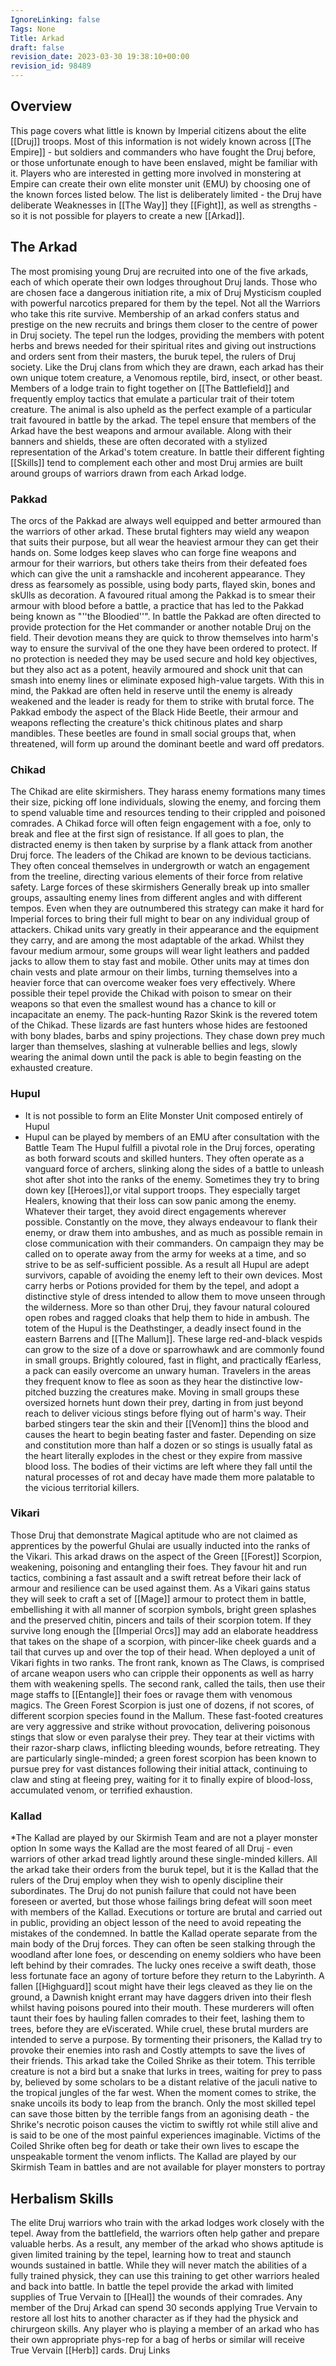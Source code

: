 ```yaml
---
IgnoreLinking: false
Tags: None
Title: Arkad
draft: false
revision_date: 2023-03-30 19:38:10+00:00
revision_id: 98489
---
```


## Overview
This page covers what little is known by Imperial citizens about the elite [[Druj]] troops. Most of this information is not widely known across [[The Empire]] - but soldiers and commanders who have fought the Druj before, or those unfortunate enough to have been enslaved, might be familiar with it.
Players who are interested in getting more involved in monstering at Empire can create their own elite monster unit (EMU) by choosing one of the known forces listed below. The list is deliberately limited - the Druj have deliberate Weaknesses in [[The Way]] they [[Fight]], as well as strengths - so it is not possible for players to create a new [[Arkad]].
## The Arkad
The most promising young Druj are recruited into one of the five arkads, each of which operate their own lodges throughout Druj lands. Those who are chosen face a dangerous initiation rite, a mix of Druj Mysticism coupled with powerful narcotics prepared for them by the tepel. Not all the Warriors who take this rite survive. Membership of an arkad confers status and prestige on the new recruits and brings them closer to the centre of power in Druj society. The tepel run the lodges, providing the members with potent herbs and brews needed for their spiritual rites and giving out instructions and orders sent from their masters, the buruk tepel, the rulers of Druj society.
Like the Druj clans from which they are drawn, each arkad has their own unique totem creature, a Venomous reptile, bird, insect, or other beast. Members of a lodge train to fight together on [[The Battlefield]] and frequently employ tactics that emulate a particular trait of their totem creature. The animal is also upheld as the perfect example of a particular trait favoured in battle by the arkad.
The tepel ensure that members of the Arkad have the best weapons and armour available. Along with their banners and shields, these are often decorated with a stylized representation of the Arkad's totem creature. In battle their different fighting [[Skills]] tend to complement each other and most Druj armies are built around groups of warriors drawn from each Arkad lodge.
### Pakkad
The orcs of the Pakkad are always well equipped and better armoured than the warriors of other arkad. These brutal fighters may wield any weapon that suits their purpose, but all wear the heaviest armour they can get their hands on. Some lodges keep slaves who can forge fine weapons and armour for their warriors, but others take theirs from their defeated foes which can give the unit a ramshackle and incoherent appearance. They dress as fearsomely as possible, using body parts, flayed skin, bones and skUlls as decoration. A favoured ritual among the Pakkad is to smear their armour with blood before a battle, a practice that has led to the Pakkad being known as "''the Bloodied''". 
In battle the Pakkad are often directed to provide protection for the Het commander or another notable Druj on the field. Their devotion means they are quick to throw themselves into harm's way to ensure the survival of the one they have been ordered to protect. If no protection is needed they may be used secure and hold key objectives, but they also act as a potent, heavily armoured and shock unit that can smash into enemy lines or eliminate exposed high-value targets. With this in mind, the Pakkad are often held in reserve until the enemy is already weakened and the leader is ready for them to strike with brutal force. 
The Pakkad embody the aspect of the Black Hide Beetle, their armour and weapons reflecting the creature's thick chitinous plates and sharp mandibles. These beetles are found in small social groups that, when threatened, will form up around the dominant beetle and ward off predators.
### Chikad
The Chikad are elite skirmishers. They harass enemy formations many times their size, picking off lone individuals, slowing the enemy, and forcing them to spend valuable time and resources tending to their crippled and poisoned comrades. A Chikad force will often feign engagement with a foe, only to break and flee at the first sign of resistance. If all goes to plan, the distracted enemy is then taken by surprise by a flank attack from another Druj force. 
The leaders of the Chikad are known to be devious tacticians. They often conceal themselves in undergrowth or watch an engagement from the treeline, directing various elements of their force from relative safety. Large forces of these skirmishers Generally break up into smaller groups, assaulting enemy lines from different angles and with different tempos. Even when they are outnumbered this strategy can make it hard for Imperial forces to bring their full might to bear on any individual group of attackers.
Chikad units vary greatly in their appearance and the equipment they carry, and are among the most adaptable of the arkad. Whilst they favour medium armour, some groups will wear light leathers and padded jacks to allow them to stay fast and mobile. Other units may at times don chain vests and plate armour on their limbs, turning themselves into a heavier force that can overcome weaker foes very effectively. Where possible their tepel provide the Chikad with poison to smear on their weapons so that even the smallest wound has a chance to kill or incapacitate an enemy.
The pack-hunting Razor Skink is the revered totem of the Chikad. These lizards are fast hunters whose hides are festooned with bony blades, barbs and spiny projections. They chase down prey much larger than themselves, slashing at vulnerable bellies and legs, slowly wearing the animal down until the pack is able to begin feasting on the exhausted creature.
### Hupul
* It is not possible to form an Elite Monster Unit composed entirely of Hupul
* Hupul can be played by members of an EMU after consultation with the Battle Team 
The Hupul fulfill a pivotal role in the Druj forces, operating as both forward scouts and skilled hunters. They often operate as a vanguard force of archers, slinking along the sides of a battle to unleash shot after shot into the ranks of the enemy. Sometimes they try to bring down key [[Heroes]],or vital support troops. They especially target Healers, knowing that their loss can sow panic among the enemy. Whatever their target, they avoid direct engagements wherever possible. Constantly on the move, they always endeavour to flank their enemy, or draw them into ambushes, and as much as possible remain in close communication with their commanders. 
On campaign they may be called on to operate away from the army for weeks at a time, and so strive to be as self-sufficient possible. As a result all Hupul are adept survivors, capable of avoiding the enemy left to their own devices. Most carry herbs or Potions provided for them by the tepel, and adopt a distinctive style of dress intended to allow them to move unseen through the wilderness. More so than other Druj, they favour natural coloured open robes and ragged cloaks that help them to hide in ambush.
The totem of the Hupul is the Deathstinger, a deadly insect found in the eastern Barrens and [[The Mallum]]. These large red-and-black vespids can grow to the size of a dove or sparrowhawk and are commonly found in small groups. Brightly coloured, fast in flight, and practically fEarless, a pack can easily overcome an unwary human. Travelers in the areas they frequent know to flee as soon as they hear the distinctive low-pitched buzzing the creatures make. Moving in small groups these oversized hornets hunt down their prey, darting in from just beyond reach to deliver vicious stings before flying out of harm's way. Their barbed stingers tear the skin and their [[Venom]] thins the blood and causes the heart to begin beating faster and faster. Depending on size and constitution more than half a dozen or so stings is usually fatal as the heart literally explodes in the chest or they expire from massive blood loss. The bodies of their victims are left where they fall until the natural processes of rot and decay have made them more palatable to the vicious territorial killers.
### Vikari
Those Druj that demonstrate Magical aptitude who are not claimed as apprentices by the powerful Ghulai are usually inducted into the ranks of the Vikari. This arkad draws on the aspect of the Green [[Forest]] Scorpion, weakening, poisoning and entangling their foes. They favour hit and run tactics, combining a fast assault and a swift retreat before their lack of armour and resilience can be used against them.
As a Vikari gains status they will seek to craft a set of [[Mage]] armour to protect them in battle, embellishing it with all manner of scorpion symbols, bright green splashes and the preserved chitin, pincers and tails of their scorpion totem. If they survive long enough the [[Imperial Orcs]] may add an elaborate headdress that takes on the shape of a scorpion, with pincer-like cheek guards and a tail that curves up and over the top of their head. 
When deployed a unit of Vikari fights in two ranks. The front rank, known as The Claws,  is comprised of arcane weapon users who can cripple their opponents as well as harry them with weakening spells. The second rank, called the tails, then use their mage staffs to [[Entangle]] their foes or ravage them with venomous magics.
The Green Forest Scorpion is just one of dozens, if not scores, of different scorpion species found in the Mallum. These fast-footed creatures are very aggressive and strike without provocation, delivering poisonous stings that slow or even paralyse their prey. They tear at their victims with their razor-sharp claws, inflicting bleeding wounds, before retreating. They are particularly single-minded; a green forest scorpion has been known to pursue prey for vast distances following their initial attack, continuing to claw and sting at fleeing prey, waiting for it to finally expire of blood-loss, accumulated venom, or terrified exhaustion.
### Kallad
*The Kallad are played by our Skirmish Team and are not a player monster option
In some ways the Kallad are the most feared of all Druj - even warriors of other arkad tread lightly around these single-minded killers. All the arkad take their orders from the buruk tepel, but it is the Kallad that the rulers of the Druj employ when they wish to openly discipline their subordinates. The Druj do not punish failure that could not have been foreseen or averted, but those whose failings bring defeat will soon meet with members of the Kallad. Executions or torture are brutal and carried out in public, providing an object lesson of the need to avoid repeating the mistakes of the condemned.
In battle the Kallad operate separate from the main body of the Druj forces. They can often be seen stalking through the woodland after lone foes, or descending on enemy soldiers who have been left behind by their comrades. The lucky ones receive a swift death, those less fortunate face an agony of torture before they return to the Labyrinth. A fallen [[Highguard]] scout might have their legs cleaved as they lie on the ground, a Dawnish knight errant may have daggers driven into their flesh whilst having poisons poured into their mouth. These murderers will often taunt their foes by hauling fallen comrades to their feet, lashing them to trees, before they are eViscerated. While cruel, these brutal murders are intended to serve a purpose. By tormenting their prisoners, the Kallad try to provoke their enemies into rash and Costly attempts to save the lives of their friends.
This arkad take the Coiled Shrike as their totem. This terrible creature is not a bird but a snake that lurks in trees, waiting for prey to pass by, believed by some scholars to be a distant relative of the jaculi native to the tropical jungles of the far west. When the moment comes to strike, the snake uncoils its body to leap from the branch. Only the most skilled tepel can save those bitten by the terrible fangs from an agonising death - the Shrike's necrotic poison causes the victim to swiftly rot while still alive and is said to be one of the most painful experiences imaginable. Victims of the Coiled Shrike often beg for death or take their own lives to escape the unspeakable torment the venom inflicts.
The Kallad are played by our Skirmish Team in battles and are not available for player monsters to portray
## Herbalism Skills
The elite Druj warriors who train with the arkad lodges work closely with the tepel. Away from the battlefield, the warriors often help gather and prepare valuable herbs. As a result, any member of the arkad who shows aptitude is given limited training by the tepel, learning how to treat and staunch wounds sustained in battle. While they will never match the abilities of a fully trained physick, they can use this training to get other warriors healed and back into battle. In battle the tepel provide the arkad with limited supplies of True Vervain to [[Heal]] the wounds of their comrades.
Any member of the Druj Arkad can spend 30 seconds applying True Vervain to restore all lost hits to another character as if they had the physick and chirurgeon skills. Any player who is playing a member of an arkad who has their own appropriate phys-rep for a bag of herbs or similar will receive True Vervain [[Herb]] cards.
Druj Links
